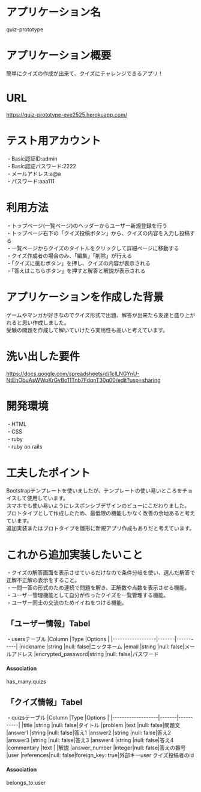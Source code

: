 # アプリケーション名
quiz-prototype  
  
# アプリケーション概要
簡単にクイズの作成が出来て、クイズにチャレンジできるアプリ！  
  
# URL
https://quiz-prototype-eve2525.herokuapp.com/  
  
# テスト用アカウント
・Basic認証ID:admin  
・Basic認証パスワード:2222  
・メールアドレス:a@a  
・パスワード:aaa111  
  
# 利用方法
・トップページ(一覧ページ)のヘッダーからユーザー新規登録を行う  
・トップページ右下の「クイズ投稿ボタン」から、クイズの内容を入力し投稿する  
・一覧ページからクイズのタイトルをクリックして詳細ページに移動する  
・クイズ作成者の場合のみ、「編集」「削除」が行える  
・「クイズに挑むボタン」を押し、クイズの内容が表示される  
・「答えはこちらボタン」を押すと解答と解説が表示される  
  
# アプリケーションを作成した背景
ゲームやマンガが好きなのでクイズ形式で出題、解答が出来たら友達と盛り上がれると思い作成しました。  
受験の問題を作成して解いていけたら実用性も高いと考えています。  
  
# 洗い出した要件
https://docs.google.com/spreadsheets/d/1clLNGYnU-NtEhObuAsWWpKrGvBo11Tnb7FdqnT30q00/edit?usp=sharing  
  
# 開発環境
・HTML  
・CSS  
・ruby  
・ruby on rails  
  
# 工夫したポイント
Bootstrapテンプレートを使いましたが、テンプレートの使い易いところをチョイスして使用しています。  
スマホでも使い易いようにレスポンシブデザインのビューにこだわりました。  
プロトタイプとして作成したため、最低限の機能しかなく改善の余地あると考えています。  
追加実装またはプロトタイプを雛形に新規アプリ作成もありだと考えています。  


# これから追加実装したいこと  
・クイズの解答画面を表示させているだけなので条件分岐を使い、選んだ解答で正解不正解の表示をすること。  
・一問一答の形式のため連続で問題を解き、正解数や点数を表示させる機能。  
・ユーザー管理機能として自分が作ったクイズを一覧管理する機能。  
・ユーザー同士の交流のためイイねをつける機能。  



##  「ユーザー情報」Tabel
・usersテーブル
|Column            |Type   |Options    |
|------------------|-------|-----------|
|nickname          |string |null: false|ニックネーム
|email             |string |null: false|メールアドレス
|encrypted_password|string |null: false|パスワード
####  Association
has_many:quizs


##  「クイズ情報」Tabel
・quizsテーブル
|Column             |Type   |Options    |
|-------------------|-------|-----------|
|title              |string |null: false|タイトル
|problem            |text   |null: false|問題文
|answer1            |string |null: false|答え1
|answer2            |string |null: false|答え2
|answer3            |string |null: false|答え3
|answer4            |string |null: false|答え4
|commentary         |text   |           |解説
|answer_number      |integer|null: false|答えの番号
|user               |references|null: false|foreign_key: true|外部キーuser クイズ投稿者のid
####  Association
belongs_to:user